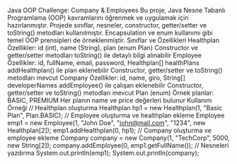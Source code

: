 Java OOP Challenge: Company & Employees Bu proje, Java Nesne Tabanlı Programlama (OOP) kavramlarını öğrenmek ve uygulamak için hazırlanmıştır. Projede sınıflar, nesneler, constructor, getter/setter ve toString() metodları kullanılmıştır. Encapsulation ve enum kullanımı gibi temel OOP prensipleri de örneklenmiştir. Sınıflar ve Özellikleri Healthplan Özellikler: id (int), name (String), plan (enum Plan) Constructor ve getter/setter metodları toString() ile detaylı bilgi alınabilir Employee Özellikler: id, fullName, email, password, Healthplan[] healthPlans addHealthplan() ile plan eklenebilir Constructor, getter/setter ve toString() metodları mevcut Company Özellikler: id, name, giro, String[] developerNames addEmployee() ile çalışan eklenebilir Constructor, getter/setter ve toString() metodları mevcut Plan (enum) Örnek planlar: BASIC, PREMIUM Her planın name ve price değerleri bulunur Kullanım Örneği // Healthplan oluşturma Healthplan hp1 = new Healthplan(1, "Basic Plan", Plan.BASIC); // Employee oluşturma ve healthplan ekleme Employee emp1 = new Employee(1, "John Doe", "john@mail.com", "1234", new Healthplan[2]); emp1.addHealthplan(0, hp1); // Company oluşturma ve employee ekleme Company company = new Company(1, "TechCorp", 5000, new String[2]); company.addEmployee(0, emp1.getFullName()); // Nesneleri yazdırma System.out.println(emp1); System.out.println(company);
